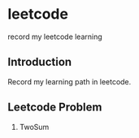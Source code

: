 # leetcode
 record my leetcode learning 

## Introduction 

Record my learning path in leetcode.

## Leetcode Problem

1. TwoSum
